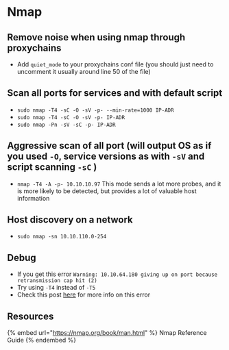 # Nmap

## Remove noise when using nmap through proxychains

- Add `quiet_mode` to your proxychains conf file (you should just need to uncomment it usually around line 50 of the file)

## Scan all ports for services and with default script

- `sudo nmap -T4 -sC -O -sV -p- --min-rate=1000 IP-ADR`
- `sudo nmap -T4 -sC -O -sV -p- IP-ADR`
- `sudo nmap -Pn -sV -sC -p- IP-ADR`

## Aggressive scan of all port (will output OS as if you used `-O`, service versions as with `-sV` and script scanning `-sC` )

- `nmap -T4 -A -p- 10.10.10.97` This mode sends a lot more probes, and it is more likely to be detected, but provides a lot of valuable host information

## Host discovery on a network

- `sudo nmap -sn 10.10.110.0-254`

## Debug

- If you get this error `Warning: 10.10.64.180 giving up on port because retransmission cap hit (2)`
- Try using `-T4` instead of `-T5`
- Check this post [here](https://stackoverflow.com/questions/14736530/nmap-warning-giving-up-on-port-because-retransmission-cap-hit-2) for more info on this error

## Resources

{% embed url="https://nmap.org/book/man.html" %} Nmap Reference Guide {% endembed %}  

